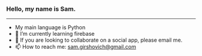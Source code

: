### Hello, my name is Sam.

<!--
**samg11/samg11** is a ✨ _special_ ✨ repository because its `README.md` (this file) appears on your GitHub profile.
-->
---

- My main language is Python
- 🌱 I’m currently learning firebase
- 👯 If you are looking to collaborate on a social app, please email me.
- 📫 How to reach me: sam.girshovich@gmail.com
